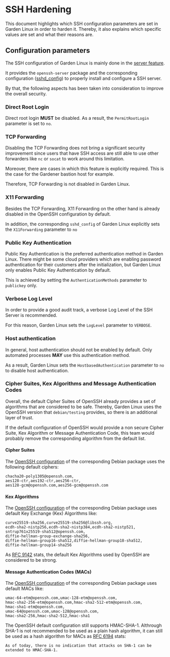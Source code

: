 # SSH Hardening

This document highlights which SSH configuration parameters are set in Garden Linux in order to harden it. Thereby, it also explains which specific values are set and what their reasons are.

## Configuration parameters
The SSH configuration of Garden Linux is mainly done in the [server feature](https://github.com/gardenlinux/gardenlinux/tree/main/features/server).

It provides the `openssh-server` package and the corresponding configuration ([sshd_config](https://github.com/gardenlinux/gardenlinux/blob/main/features/server/file.include/etc/ssh/sshd_config)) to properly install and configure a SSH server.

By that, the following aspects has been taken into consideration to improve the overall security.

### Direct Root Login
Direct root login **MUST** be disabled. As a result, the `PermitRootLogin` parameter is set to `no`.

### TCP Forwarding
Disabling the TCP Forwarding does not bring a significant security improvement since users that have SSH access are still able to use other forwarders like `nc` or `socat` to work around this limitation.

Moreover, there are cases in which this feature is explicitly required. This is the case for the Gardener bastion host for example.

Therefore, TCP Forwarding is not disabled in Garden Linux.

### X11 Forwarding
Besides the TCP Forwarding, X11 Forwarding on the other hand is already disabled in the OpenSSH configuration by default.

In addition, the corresponding `sshd_config` of Garden Linux explicitly sets the `X11Forwarding` parameter to `no`

### Public Key Authentication
Public Key Authentication is the preferred authentication method in Garden Linux. There might be some cloud providers which are enabling password authentication for their customers after the initialization, but Garden Linux only enables Public Key Authentication by default.

This is achieved by setting the `AuthenticationMethods` parameter to `publickey` only.

### Verbose Log Level
In order to provide a good audit track, a verbose Log Level of the SSH Server is recommended.

For this reason, Garden Linux sets the `LogLevel` parameter to `VERBOSE`.

### Host authentication
In general, host authentication should not be enabled by default. Only automated processes **MAY** use this authentication method.

As a result, Garden Linux sets the `HostbasedAuthentication` parameter to `no` to disable host authentication.

### Cipher Suites, Kex Algorithms and Message Authentication Codes
Overall, the default Cipher Suites of OpenSSH already provides a set of algorithms that are considered to be safe. Thereby, Garden Linux uses the OpenSSH version that `debian/testing` provides, so there is an additional layer of trust.

If the default configuration of OpenSSH would provide a non secure Cipher Suite, Kex Algorithm or Message Authentication Code, this team would probably remove the corresponding algorithm from the default list.

#### Cipher Suites

The [OpenSSH configuration](https://salsa.debian.org/ssh-team/openssh/-/blob/debian/1%258.9p1-3/sshd_config.0#L276-278) of the corresponding Debian package uses the following default ciphers:
```
chacha20-poly1305@openssh.com,
aes128-ctr,aes192-ctr,aes256-ctr,
aes128-gcm@openssh.com,aes256-gcm@openssh.com
```

#### Kex Algorithms

The [OpenSSH configuration](https://salsa.debian.org/ssh-team/openssh/-/blob/debian/1%258.9p1-3/sshd_config.0#L580-585) of the corresponding Debian package uses default Key Exchange (Kex) Algorithms like:
```
curve25519-sha256,curve25519-sha256@libssh.org,
ecdh-sha2-nistp256,ecdh-sha2-nistp384,ecdh-sha2-nistp521,
sntrup761x25519-sha512@openssh.com,
diffie-hellman-group-exchange-sha256,
diffie-hellman-group16-sha512,diffie-hellman-group18-sha512,
diffie-hellman-group14-sha256

```

As [RFC 9142](https://datatracker.ietf.org/doc/rfc9142/) stats, the default Kex Algorithms used by OpenSSH are considered to be strong.

#### Message Authentication Codes (MACs)

The [OpenSSH configuration](https://salsa.debian.org/ssh-team/openssh/-/blob/debian/1%258.9p1-3/sshd_config.0#L668-672) of the corresponding Debian package uses default MACs like:
```
umac-64-etm@openssh.com,umac-128-etm@openssh.com,
hmac-sha2-256-etm@openssh.com,hmac-sha2-512-etm@openssh.com,
hmac-sha1-etm@openssh.com,
umac-64@openssh.com,umac-128@openssh.com,
hmac-sha2-256,hmac-sha2-512,hmac-sha1
```

The OpenSSH default configuration still supports HMAC-SHA-1. Althrough SHA-1 is not recommended to be used as a plain hash algorithm, it can still be used as a hash algorithm for MACs as [RFC 6194](https://datatracker.ietf.org/doc/rfc6194/) stats:
```
As of today, there is no indication that attacks on SHA-1 can be extended to HMAC-SHA-1.
```
